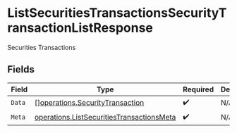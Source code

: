 # ListSecuritiesTransactionsSecurityTransactionListResponse

Securities Transactions


## Fields

| Field                                                                                                         | Type                                                                                                          | Required                                                                                                      | Description                                                                                                   |
| ------------------------------------------------------------------------------------------------------------- | ------------------------------------------------------------------------------------------------------------- | ------------------------------------------------------------------------------------------------------------- | ------------------------------------------------------------------------------------------------------------- |
| `Data`                                                                                                        | [][operations.SecurityTransaction](../../../pkg/models/operations/securitytransaction.md)                     | :heavy_check_mark:                                                                                            | N/A                                                                                                           |
| `Meta`                                                                                                        | [operations.ListSecuritiesTransactionsMeta](../../../pkg/models/operations/listsecuritiestransactionsmeta.md) | :heavy_check_mark:                                                                                            | N/A                                                                                                           |